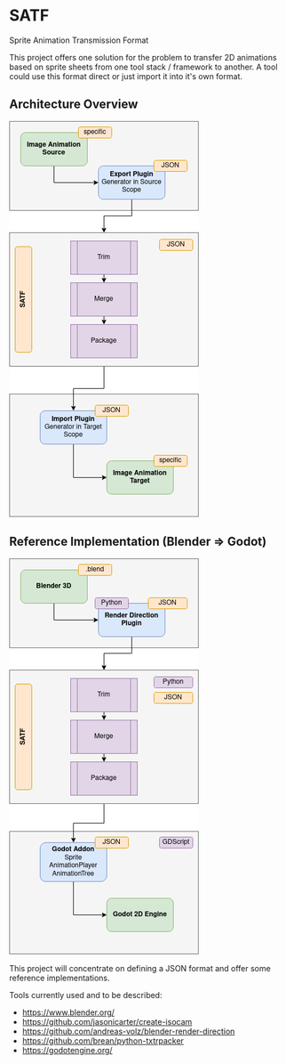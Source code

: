 # SATF
Sprite Animation Transmission Format

This project offers one solution for the problem to transfer 2D animations based on sprite sheets from one tool stack / framework to another. A tool could use this format direct or just import it into it's own format.

## Architecture Overview
<img src="./doc/SATF_Architecture-Architecture.drawio.png">

## Reference Implementation (Blender => Godot)
<img src="./doc/SATF_Architecture-Blender_Godot_Impl.drawio.png">

This project will concentrate on defining a JSON format and offer some reference implementations.

Tools currently used and to be described:
- https://www.blender.org/
- https://github.com/jasonicarter/create-isocam
- https://github.com/andreas-volz/blender-render-direction
- https://github.com/brean/python-txtrpacker
- https://godotengine.org/

